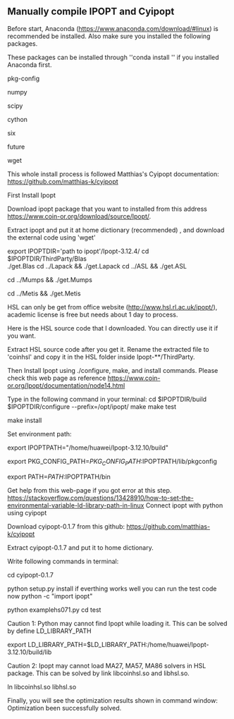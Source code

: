 ## Manually compile IPOPT and Cyipopt

Before start, Anaconda (https://www.anaconda.com/download/#linux) is recommended be installed. Also make sure you installed the following packages.

These packages can be installed through ''conda install <package name>'' if you installed Anaconda first.

pkg-config

numpy

scipy

cython

six

future

wget

This whole install process is followed Matthias's Cyipopt documentation: https://github.com/matthias-k/cyipopt

 
First Install Ipopt

Download ipopt package that you want to installed from this address https://www.coin-or.org/download/source/Ipopt/.

Extract ipopt and put it at home dictionary (recommended) , and download the external code using 'wget'

 

export IPOPTDIR='path to ipopt'/Ipopt-3.12.4/
cd $IPOPTDIR/ThirdParty/Blas \
./get.Blas
cd ../Lapack && ./get.Lapack
cd ../ASL && ./get.ASL

cd ../Mumps && ./get.Mumps

cd ../Metis && ./get.Metis

HSL can only be get from office website (http://www.hsl.rl.ac.uk/ipopt/), academic license is free but needs about 1 day to process.

Here is the HSL source code that I downloaded. You can directly use it if you want.

Extract HSL source code after you get it. Rename the extracted file to 'coinhsl' and copy it in the HSL folder inside Ipopt-**/ThirdParty.

Then Install Ipopt using ./configure, make, and install commands. Please check this web page as reference https://www.coin-or.org/Ipopt/documentation/node14.html

Type in the following command in your terminal:
cd $IPOPTDIR/build
$IPOPTDIR/configure --prefix=/opt/ipopt/
make
make test

make install

Set environment path:

export IPOPTPATH="/home/huawei/Ipopt-3.12.10/build"

export PKG_CONFIG_PATH=$PKG_CONFIG_PATH:$IPOPTPATH/lib/pkgconfig

export PATH=$PATH:$IPOPTPATH/bin

Get help from this web-page if you got error at this step. https://stackoverflow.com/questions/13428910/how-to-set-the-environmental-variable-ld-library-path-in-linux
Connect ipopt with python using cyipopt

Download cyipopt-0.1.7 from this github: https://github.com/matthias-k/cyipopt

Extract cyipopt-0.1.7 and put it to home dictionary.

Write following commands in terminal:

 cd cyipopt-0.1.7

python setup.py install
if everthing works well you can run the test code now
python -c "import ipopt"

python examplehs071.py
cd test

Caution 1: Python may cannot find Ipopt while loading it. This can be solved by define LD_LIBRARY_PATH

export LD_LIBRARY_PATH=$LD_LIBRARY_PATH:/home/huawei/Ipopt-3.12.10/build/lib

Caution 2: Ipopt may cannot load MA27, MA57, MA86 solvers in HSL package. This can be solved by link libcoinhsl.so and libhsl.so.

ln libcoinhsl.so libhsl.so

Finally, you will see the optimization results shown in command window: Optimization been successfully solved.

